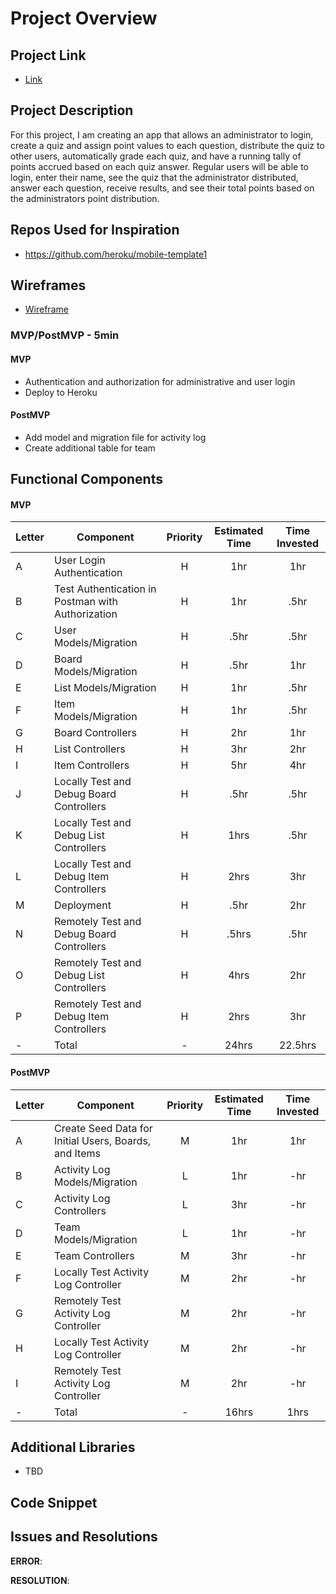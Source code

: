 # Project Overview

## Project Link

- [Link]()

## Project Description

For this project, I am creating an app that allows an administrator to login, create a quiz and assign point values to each question, distribute the quiz to other users, automatically grade each quiz, and have a running tally of points accrued based on each quiz answer. Regular users will be able to login, enter their name, see the quiz that the administrator distributed, answer each question, receive results, and see their total points based on the administrators point distribution.


## Repos Used for Inspiration
- https://github.com/heroku/mobile-template1

## Wireframes

- [Wireframe]()

### MVP/PostMVP - 5min

#### MVP

- Authentication and authorization for administrative and user login
- Deploy to Heroku

#### PostMVP 

- Add model and migration file for activity log
- Create additional table for team

## Functional Components

#### MVP
| Letter | Component | Priority | Estimated Time | Time Invested |
| --- | --- | :---: |  :---: | :---: |
| A | User Login Authentication | H | 1hr | 1hr |
| B | Test Authentication in Postman with Authorization | H | 1hr | .5hr |
| C | User Models/Migration | H | .5hr | .5hr |
| D | Board Models/Migration | H | .5hr | 1hr |
| E | List Models/Migration | H | 1hr | .5hr |
| F | Item Models/Migration | H | 1hr | .5hr |
| G | Board Controllers | H | 2hr| 1hr |
| H | List Controllers | H | 3hr | 2hr |
| I | Item Controllers | H | 5hr | 4hr |
| J | Locally Test and Debug Board Controllers | H | .5hr | .5hr |
| K | Locally Test and Debug List Controllers | H | 1hrs| .5hr |
| L | Locally Test and Debug Item Controllers | H | 2hrs| 3hr |
| M | Deployment | H | .5hr | 2hr |
| N | Remotely Test and Debug Board Controllers | H | .5hrs| .5hr |
| O | Remotely Test and Debug List Controllers | H | 4hrs| 2hr |
| P | Remotely Test and Debug Item Controllers | H | 2hrs| 3hr |
| - | Total | - | 24hrs| 22.5hrs |

#### PostMVP
| Letter | Component | Priority | Estimated Time | Time Invested |
| --- | --- | :---: |  :---: | :---: |
| A | Create Seed Data for Initial Users, Boards, and Items | M | 1hr | 1hr |
| B | Activity Log Models/Migration | L | 1hr | -hr |
| C | Activity Log Controllers | L | 3hr | -hr |
| D | Team Models/Migration | L | 1hr | -hr |
| E | Team Controllers | M | 3hr | -hr |
| F | Locally Test Activity Log Controller | M | 2hr | -hr |
| G | Remotely Test Activity Log Controller | M | 2hr | -hr |
| H | Locally Test Activity Log Controller | M | 2hr | -hr |
| I | Remotely Test Activity Log Controller | M | 2hr | -hr |
| - | Total | - | 16hrs| 1hrs |

## Additional Libraries
- TBD

## Code Snippet



## Issues and Resolutions

**ERROR**: 
                     
**RESOLUTION**: 